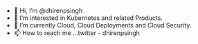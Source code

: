 - 👋 Hi, I’m @dhirenpsingh
- 👀 I’m interested in Kubernetes and related Products.
- 🌱 I’m currently Cloud, Cloud Deployments and Cloud Security.
- 📫 How to reach me ...twitter - dhirenpsingh

<!---
dhirenpsingh/dhirenpsingh is a ✨ special ✨ repository because its `README.md` (this file) appears on your GitHub profile.
You can click the Preview link to take a look at your changes.
--->
